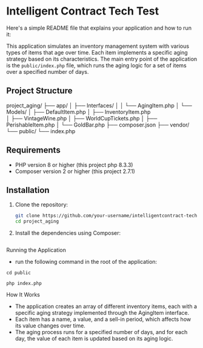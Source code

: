 # Intelligent Contract Tech Test

Here's a simple README file that explains your application and how to run it:

This application simulates an inventory management system with various types of items that age over time. Each item implements a specific aging strategy based on its characteristics. The main entry point of the application is the `public/index.php` file, which runs the aging logic for a set of items over a specified number of days.

## Project Structure
project_aging/
├── app/
│   ├── Interfaces/
│   │   └── AgingItem.php
│   └── Models/
│       ├── DefaultItem.php
│       ├── InventoryItem.php  
│       ├── VintageWine.php
│       ├── WorldCupTickets.php
│       ├── PerishableItem.php
│       └── GoldBar.php
├── composer.json
├── vendor/                   
└── public/
    └── index.php


## Requirements

- PHP version 8 or higher (this project php 8.3.3)
- Composer version 2 or higher (this project 2.7.1)

## Installation

1. Clone the repository:

   ```bash
   git clone https://github.com/your-username/intelligentcontract-tech-test.git
   cd project_aging

2. Install the dependencies using Composer:

``` composer install
```

Running the Application

- run the following command in the root of the application:

```cd public```

```php index.php```

How It Works

- The application creates an array of different inventory items, each with a specific aging strategy implemented through the AgingItem interface.
- Each item has a name, a value, and a sell-in period, which affects how its value changes over time.
- The aging process runs for a specified number of days, and for each day, the value of each item is updated based on its aging logic.
